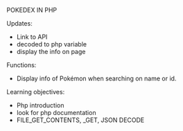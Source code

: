 POKEDEX IN PHP

Updates:
- Link to API
- decoded to php variable
- display the info on page

Functions:
- Display info of Pokémon when searching on name or id.

Learning objectives:
- Php introduction
- look for php documentation
- FILE_GET_CONTENTS, _GET, JSON DECODE 
